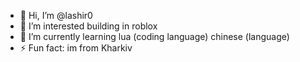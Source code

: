 - 👋 Hi, I’m @lashir0
- 👀 I’m interested building in roblox
- 🌱 I’m currently learning lua (coding language) chinese (language)
- ⚡ Fun fact: im from Kharkiv

<!---
lashir0/lashir0 is a ✨ special ✨ repository because its `README.md` (this file) appears on your GitHub profile.
You can click the Preview link to take a look at your changes.
--->
